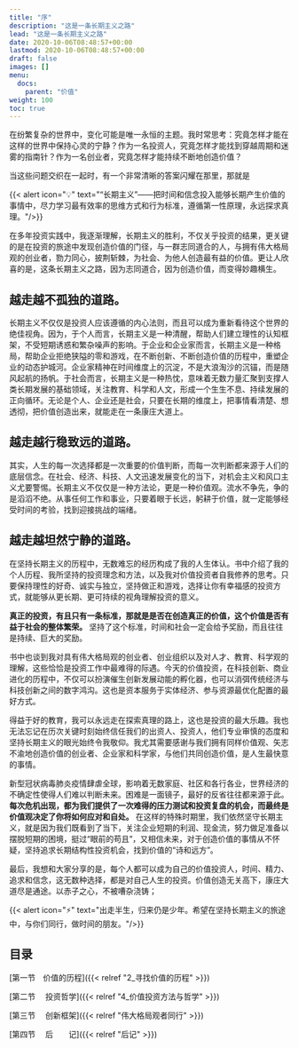 ```yaml
---
title: "序"
description: "这是一条长期主义之路"
lead: "这是一条长期主义之路"
date: 2020-10-06T08:48:57+00:00
lastmod: 2020-10-06T08:48:57+00:00
draft: false
images: []
menu:
  docs:
    parent: "价值"
weight: 100
toc: true
---
```


在纷繁复杂的世界中，变化可能是唯一永恒的主题。我时常思考：究竟怎样才能在这样的世界中保持心灵的宁静？作为一名投资人，究竟怎样才能找到穿越周期和迷雾的指南针？作为一名创业者，究竟怎样才能持续不断地创造价值？

当这些问题交织在一起时，有一个非常清晰的答案闪耀在那里，那就是

{{< alert icon="💡" text="“长期主义”——把时间和信念投入能够长期产生价值的事情中，尽力学习最有效率的思维方式和行为标准，遵循第一性原理，永远探求真理。"/>}}

在多年投资实践中，我逐渐理解，长期主义的胜利，不仅关乎投资的结果，更关键的是在投资的旅途中发现创造价值的门径，与一群志同道合的人，与拥有伟大格局观的创业者，勠力同心，披荆斩棘，为社会、为他人创造最有益的价值。更让人欣喜的是，这条长期主义之路，因为志同道合，因为创造价值，而变得妙趣横生。

## 越走越不孤独的道路。

长期主义不仅仅是投资人应该遵循的内心法则，而且可以成为重新看待这个世界的绝佳视角。因为，于个人而言，长期主义是一种清醒，帮助人们建立理性的认知框架，不受短期诱惑和繁杂噪声的影响。于企业和企业家而言，长期主义是一种格局，帮助企业拒绝狭隘的零和游戏，在不断创新、不断创造价值的历程中，重塑企业的动态护城河。企业家精神在时间维度上的沉淀，不是大浪淘沙的沉锚，而是随风起航的扬帆。于社会而言，长期主义是一种热忱，意味着无数力量汇聚到支撑人类长期发展的基础领域，关注教育、科学和人文，形成一个生生不息、持续发展的正向循环。无论是个人、企业还是社会，只要在长期的维度上，把事情看清楚、想透彻，把价值创造出来，就能走在一条康庄大道上。

## 越走越行稳致远的道路。

其实，人生的每一次选择都是一次重要的价值判断，而每一次判断都来源于人们的底层信念。在社会、经济、科技、人文迅速发展变化的当下，对机会主义和风口主义尤要警惕。长期主义不仅仅是一种方法论，更是一种价值观。流水不争先，争的是滔滔不绝。从事任何工作和事业，只要着眼于长远，躬耕于价值，就一定能够经受时间的考验，找到迎接挑战的端绪。

## 越走越坦然宁静的道路。

在坚持长期主义的历程中，无数难忘的经历构成了我的人生体认。书中介绍了我的个人历程、我所坚持的投资理念和方法，以及我对价值投资者自我修养的思考。只要保持理性的好奇、诚实与独立，坚持做正和游戏，选择让你有幸福感的投资方式，就能够从更长期、更可持续的视角理解投资的意义。

**真正的投资，有且只有一条标准，那就是是否在创造真正的价值，这个价值是否有益于社会的整体繁荣。** 坚持了这个标准，时间和社会一定会给予奖励，而且往往是持续、巨大的奖励。

书中也谈到我对具有伟大格局观的创业者、创业组织以及对人才、教育、科学观的理解，这些恰恰是投资工作中最难得的际遇。今天的价值投资，在科技创新、商业进化的历程中，不仅可以扮演催生创新发展动能的孵化器，也可以消弭传统经济与科技创新之间的数字鸿沟。这也是资本服务于实体经济、参与资源最优化配置的最好方式。

得益于好的教育，我可以永远走在探索真理的路上，这也是投资的最大乐趣。我也无法忘记在历次关键时刻始终信任我们的出资人、投资人，他们专业审慎的态度和坚持长期主义的眼光始终令我敬仰。我尤其需要感谢与我们拥有同样价值观、矢志不渝地创造价值的创业者、企业家和科学家，与他们共同创造价值，是人生最快意的事情。

新型冠状病毒肺炎疫情肆虐全球，影响着无数家庭、社区和各行各业，世界经济的不确定性使得人们难以判断未来。困难是一面镜子，最好的反省往往都来源于此。**每次危机出现，都为我们提供了一次难得的压力测试和投资复盘的机会，而最终是价值观决定了你将如何应对和自处。** 在这样的特殊时期里，我们依然坚守长期主义，就是因为我们既看到了当下，关注企业短期的利润、现金流，努力做足准备以摆脱短期的困境，挺过“眼前的苟且”，又相信未来，对于创造价值的事情从不怀疑，坚持追求长期结构性投资机会，找到价值的“诗和远方”。

最后，我想和大家分享的是，每个人都可以成为自己的价值投资人，时间、精力、追求和信念，这无数种选择，都是对自己人生的投资。价值创造无关高下，康庄大道尽是通途。以赤子之心，不被嘈杂浇铸；

{{< alert icon="⚡️" text="出走半生，归来仍是少年。希望在坚持长期主义的旅途中，与你们同行，做时间的朋友。"/>}}

## 目录

 [第一节　价值的历程]({{< relref "2_寻找价值的历程" >}})

 [第二节   　投资哲学]({{< relref "4_价值投资方法与哲学" >}})

 [第三节   　创新框架]({{< relref "伟大格局观者同行" >}})

 [第四节　 后　　记]({{< relref "后记" >}})

